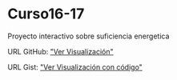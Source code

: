 # Curso16-17
Proyecto interactivo sobre suficiencia energetica

URL GitHub: 
["Ver Visualización"]( https://infor-desi.github.io/Curso16-17/ "Ver Visualizacion")

URL Gist: 
["Ver Visualización con código"](https://bl.ocks.org/carlviv/f6100ba1f15ac935239dfcf38bf6a3a5 "Ver Visualizacion")
